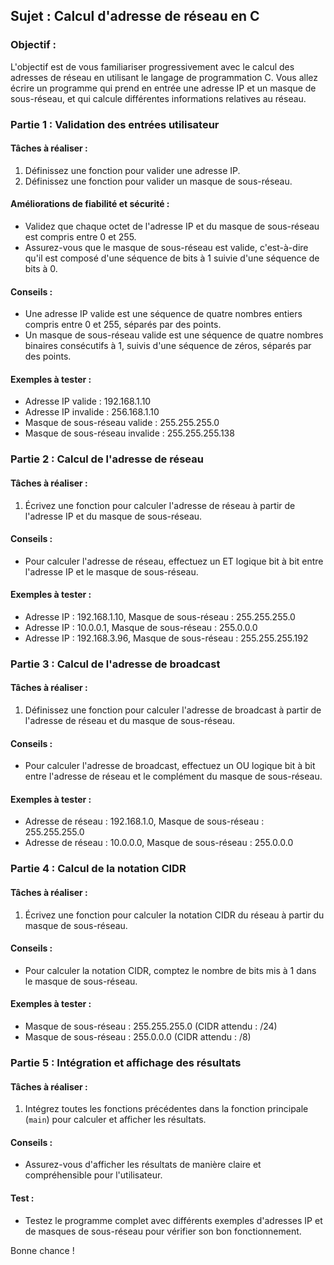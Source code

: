 ## Sujet : Calcul d'adresse de réseau en C


### Objectif :
L'objectif est de vous familiariser progressivement avec le calcul des adresses de réseau en utilisant le langage de programmation C. Vous allez écrire un programme qui prend en entrée une adresse IP et un masque de sous-réseau, et qui calcule différentes informations relatives au réseau.

### Partie 1 : Validation des entrées utilisateur

#### Tâches à réaliser :
1. Définissez une fonction pour valider une adresse IP.
2. Définissez une fonction pour valider un masque de sous-réseau.

#### Améliorations de fiabilité et sécurité :
- Validez que chaque octet de l'adresse IP et du masque de sous-réseau est compris entre 0 et 255.
- Assurez-vous que le masque de sous-réseau est valide, c'est-à-dire qu'il est composé d'une séquence de bits à 1 suivie d'une séquence de bits à 0.

#### Conseils :
- Une adresse IP valide est une séquence de quatre nombres entiers compris entre 0 et 255, séparés par des points.
- Un masque de sous-réseau valide est une séquence de quatre nombres binaires consécutifs à 1, suivis d'une séquence de zéros, séparés par des points.

#### Exemples à tester :
- Adresse IP valide : 192.168.1.10
- Adresse IP invalide : 256.168.1.10
- Masque de sous-réseau valide : 255.255.255.0
- Masque de sous-réseau invalide : 255.255.255.138

### Partie 2 : Calcul de l'adresse de réseau

#### Tâches à réaliser :
1. Écrivez une fonction pour calculer l'adresse de réseau à partir de l'adresse IP et du masque de sous-réseau.

#### Conseils :
- Pour calculer l'adresse de réseau, effectuez un ET logique bit à bit entre l'adresse IP et le masque de sous-réseau.

#### Exemples à tester :
- Adresse IP : 192.168.1.10, Masque de sous-réseau : 255.255.255.0
- Adresse IP : 10.0.0.1, Masque de sous-réseau : 255.0.0.0
- Adresse IP : 192.168.3.96, Masque de sous-réseau : 255.255.255.192

### Partie 3 : Calcul de l'adresse de broadcast

#### Tâches à réaliser :
1. Définissez une fonction pour calculer l'adresse de broadcast à partir de l'adresse de réseau et du masque de sous-réseau.

#### Conseils :
- Pour calculer l'adresse de broadcast, effectuez un OU logique bit à bit entre l'adresse de réseau et le complément du masque de sous-réseau.

#### Exemples à tester :
- Adresse de réseau : 192.168.1.0, Masque de sous-réseau : 255.255.255.0
- Adresse de réseau : 10.0.0.0, Masque de sous-réseau : 255.0.0.0

### Partie 4 : Calcul de la notation CIDR

#### Tâches à réaliser :
1. Écrivez une fonction pour calculer la notation CIDR du réseau à partir du masque de sous-réseau.

#### Conseils :
- Pour calculer la notation CIDR, comptez le nombre de bits mis à 1 dans le masque de sous-réseau.

#### Exemples à tester :
- Masque de sous-réseau : 255.255.255.0 (CIDR attendu : /24)
- Masque de sous-réseau : 255.0.0.0 (CIDR attendu : /8)

### Partie 5 : Intégration et affichage des résultats

#### Tâches à réaliser :
1. Intégrez toutes les fonctions précédentes dans la fonction principale (`main`) pour calculer et afficher les résultats.

#### Conseils :
- Assurez-vous d'afficher les résultats de manière claire et compréhensible pour l'utilisateur.

#### Test :
- Testez le programme complet avec différents exemples d'adresses IP et de masques de sous-réseau pour vérifier son bon fonctionnement.

Bonne chance !
